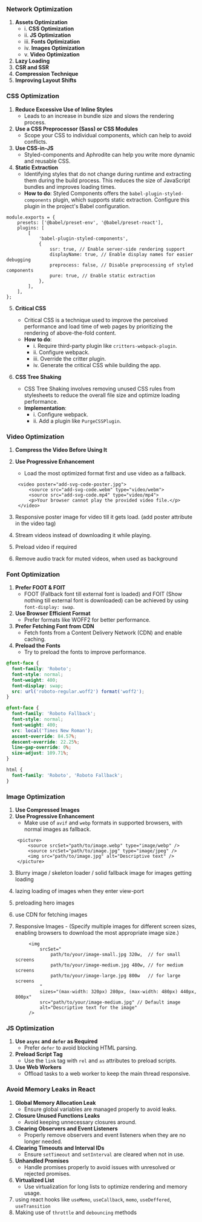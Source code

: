 ### Network Optimization
1. **Assets Optimization**
    - i. **CSS Optimization**
    - ii. **JS Optimization**
    - iii. **Fonts Optimization**
    - iv. **Images Optimization**
    - v. **Video Optimization**
2. **Lazy Loading**
3. **CSR and SSR**
4. **Compression Technique**
5. **Improving Layout Shifts**

### CSS Optimization
1. **Reduce Excessive Use of Inline Styles**
   - Leads to an increase in bundle size and slows the rendering process.
2. **Use a CSS Preprocessor (Sass) or CSS Modules**
   - Scope your CSS to individual components, which can help to avoid conflicts.
3. **Use CSS-in-JS**
   - Styled-components and Aphrodite can help you write more dynamic and reusable CSS.
4. **Static Extraction**
   - Identifying styles that do not change during runtime and extracting them during the build process. This reduces the size of JavaScript bundles and improves loading times.
   - **How to do**: 
     Styled Components offers the `babel-plugin-styled-components` plugin, which supports static extraction. Configure this plugin in the project's Babel configuration.

```
module.exports = {
    presets: ['@babel/preset-env', '@babel/preset-react'],
    plugins: [
        [
            'babel-plugin-styled-components',
            {
                ssr: true, // Enable server-side rendering support
                displayName: true, // Enable display names for easier debugging
                preprocess: false, // Disable preprocessing of styled components
                pure: true, // Enable static extraction
            },
        ],
    ],
};
```

5. **Critical CSS**
   - Critical CSS is a technique used to improve the perceived performance and load time of web pages by prioritizing the rendering of above-the-fold content.
   - **How to do**:
     - i. Require third-party plugin like `critters-webpack-plugin`.
     - ii. Configure webpack.
     - iii. Override the critter plugin.
     - iv. Generate the critical CSS while building the app.

6. **CSS Tree Shaking**
   - CSS Tree Shaking involves removing unused CSS rules from stylesheets to reduce the overall file size and optimize loading performance.
   - **Implementation**:
     - i. Configure webpack.
     - ii. Add a plugin like `PurgeCSSPlugin`.

### Video Optimization
1. **Compress the Video Before Using It**
2. **Use Progressive Enhancement**
   - Load the most optimized format first and use video as a fallback.
   
   ```
    <video poster="add-svg-code-poster.jpg">
        <source src="add-svg-code.webm" type="video/webm">
        <source src="add-svg-code.mp4" type="video/mp4">
        <p>Your browser cannot play the provided video file.</p>
    </video>
    ```

3. Responsive poster image for video till it gets load. (add poster attribute in the video tag)
4. Stream videos instead of downloading it while playing.
5. Preload video if required
6. Remove audio track for muted videos, when used as background

### Font Optimization
1. **Prefer FOOT & FOIT**
   - FOOT (Fallback font till external font is loaded) and FOIT (Show nothing till external font is downloaded) can be achieved by using `font-display: swap`.
2. **Use Browser Efficient Format**
   - Prefer formats like WOFF2 for better performance.
3. **Prefer Fetching Font from CDN**
   - Fetch fonts from a Content Delivery Network (CDN) and enable caching.
4. **Preload the Fonts**
   - Try to preload the fonts to improve performance.

```css
@font-face {
  font-family: 'Roboto';
  font-style: normal;
  font-weight: 400;
  font-display: swap;
  src: url('roboto-regular.woff2') format('woff2');
}

@font-face {
  font-family: 'Roboto Fallback';
  font-style: normal;
  font-weight: 400;
  src: local('Times New Roman');
  ascent-override: 84.57%;
  descent-override: 22.25%;
  line-gap-override: 0%;
  size-adjust: 109.71%;
}

html {
  font-family: 'Roboto', 'Roboto Fallback';
}
```

### Image Optimization
1. **Use Compressed Images**
2. **Use Progressive Enhancement**
   - Make use of `avif` and `webp` formats in supported browsers, with normal images as fallback.
```
    <picture>
        <source srcSet="path/to/image.webp" type="image/webp" />
        <source srcSet="path/to/image.jpg" type="image/jpeg" /> 
        <img src="path/to/image.jpg" alt="Descriptive text" />
    </picture>
```
3. Blurry image / skeleton loader / solid fallback image for images getting loading
4. lazing loading of images when they enter view-port
5. preloading hero images
6. use CDN for fetching images
7. Responsive Images - (Specify multiple images for different screen sizes, enabling browsers to download the most appropriate image size.)

   ```
        <img
            srcSet="
                path/to/your/image-small.jpg 320w,  // for small screens
                path/to/your/image-medium.jpg 480w, // for medium screens
                path/to/your/image-large.jpg 800w   // for large screens
            "
            sizes="(max-width: 320px) 280px, (max-width: 480px) 440px, 800px"
            src="path/to/your/image-medium.jpg" // Default image
            alt="Descriptive text for the image"
        />
    ```

### JS Optimization

1. **Use `async` and `defer` as Required** 
   - Prefer `defer` to avoid blocking HTML parsing.
2. **Preload Script Tag** 
   - Use the `link` tag with `rel` and `as` attributes to preload scripts.
3. **Use Web Workers** 
   - Offload tasks to a web worker to keep the main thread responsive.

### Avoid Memory Leaks in React
1. **Global Memory Allocation Leak**
   - Ensure global variables are managed properly to avoid leaks.
2. **Closure Unused Functions Leaks**
   - Avoid keeping unnecessary closures around.
3. **Clearing Observers and Event Listeners**
   - Properly remove observers and event listeners when they are no longer needed.
4. **Clearing Timeouts and Interval IDs**
   - Ensure `setTimeout` and `setInterval` are cleared when not in use.
5. **Unhandled Promises**
   - Handle promises properly to avoid issues with unresolved or rejected promises.
6. **Virtualized List**
   - Use virtualization for long lists to optimize rendering and memory usage.
7. using react hooks like `useMemo`, `useCallback`, `memo`, `useDeffered`, `useTransition`
8. Making use of `throttle` and `debouncing` methods
